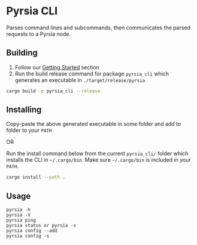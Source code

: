 # Pyrsia CLI

Parses command lines and subcommands, then communicates the parsed requests to a Pyrsia node.

## Building

1. Follow our [Getting Started](https://pyrsia.io/docs/developer/local_dev_setup/) section
2. Run the build release command for package `pyrsia_cli` which generates an executable in `./target/release/pyrsia`

```sh
cargo build -p pyrsia_cli --release
```

## Installing

Copy-paste the above generated executable in some folder and add to folder to your `PATH`

OR

Run the install command below from the current `pyrsia_cli/` folder which installs the CLI in `~/.cargo/bin`. Make sure `~/.cargo/bin` is included in your `PATH`.

```sh
cargo install --path .
```

## Usage

```console
pyrsia -h
pyrsia -V
pyrsia ping
pyrsia status or pyrsia -s
pyrsia config --add
pyrsia config -s
```
